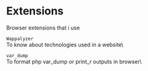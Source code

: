# Extensions
Browser extensions that i use

```Wappalyzer ``` \
 To know about technologies used in a website\

```var_dump ``` \
 To format php var_dump or print_r outputs in browser\
